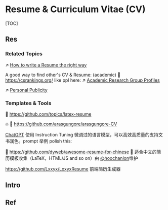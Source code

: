 # Resume & Curriculum Vitae (CV)

[TOC]



## Res
### Related Topics
↗ [How to write a Resume the right way](../Job%20Related/How%20to%20write%20a%20Resume%20the%20right%20way.md)

A good way to find other's CV & Resume: (academic) 🔗 https://csrankings.org/ like ppl here: ↗ [Academic Research Group Profiles](../../../../Academics/Academic%20Research%20Group%20Profiles/Academic%20Research%20Group%20Profiles.md)

↗ [Personal Publicity](../../../../🔑%20CS_Core/🧰%20Generic%20Tools%20&%20Projects/Personal%20Publicity.md)


### Templates & Tools
🔗 https://github.com/topics/latex-resume

🔥 🚧 https://github.com/arasgungore/arasgungore-CV

[ChatGPT](https://chat.openai.com/)
使用 Instruction Tuning 微调过的语言模型，可以高效高质量的支持文书润色。prompt 举例 polish this:

🚧 https://github.com/dyweb/awesome-resume-for-chinese
📄 适合中文的简历模板收集（LaTeX，HTML/JS and so on）由 [@hoochanlon](https://github.com/hoochanlon)维护

https://github.com/Lxxyx/LxxyxResume
前端简历生成器



## Intro


## Ref

